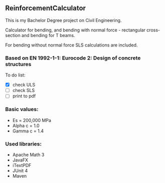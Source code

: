 ## ReinforcementCalculator
This is my Bachelor Degree project on Civil Engineering.

Calculator for bending, and bending with normal force - rectangular cross-section and bending for T beams.

For bending without normal force SLS calculations are included.

### Based on EN 1992-1-1: Eurocode 2: Design of concrete structures

To do list:
- [x] check ULS
- [ ] check SLS
- [ ] print to pdf

### Basic values:
- Es = 200,000 MPa
- Alpha c = 1.0
- Gamma c = 1.4

### Used libraries:
- Apache Math 3
- JavaFX
- iTextPDF
- JUnit 4 
- Maven
